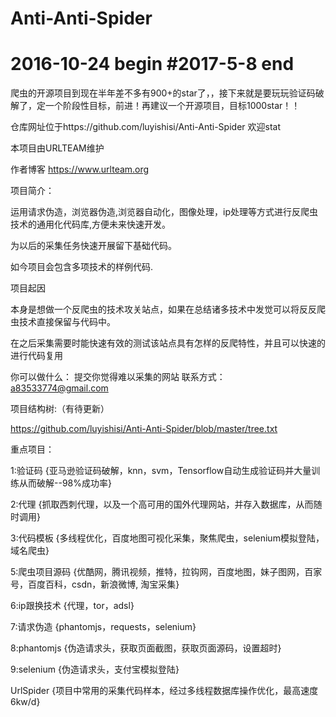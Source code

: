 # Anti-Anti-Spider
# 2016-10-24 begin  #2017-5-8 end
爬虫的开源项目到现在半年差不多有900+的star了，，接下来就是要玩玩验证码破解了，定一个阶段性目标，前进！再建议一个开源项目，目标1000star！！

仓库网址位于https://github.com/luyishisi/Anti-Anti-Spider 欢迎stat

本项目由URLTEAM维护

作者博客 https://www.urlteam.org

项目简介：

运用请求伪造，浏览器伪造,浏览器自动化，图像处理，ip处理等方式进行反爬虫技术的通用化代码库,方便未来快速开发。

为以后的采集任务快速开展留下基础代码。

如今项目会包含多项技术的样例代码.


项目起因

本身是想做一个反爬虫的技术攻关站点，如果在总结诸多技术中发觉可以将反反爬虫技术直接保留与代码中。

在之后采集需要时能快速有效的测试该站点具有怎样的反爬特性，并且可以快速的进行代码复用

你可以做什么： 提交你觉得难以采集的网站 联系方式： a83533774@gmail.com  

项目结构树:（有待更新）

https://github.com/luyishisi/Anti-Anti-Spider/blob/master/tree.txt

重点项目：

1:验证码     {亚马逊验证码破解，knn，svm，Tensorflow自动生成验证码并大量训练从而破解--98%成功率}

2:代理       {抓取西刺代理，以及一个高可用的国外代理网站，并存入数据库，从而随时调用}

3:代码模板    {多线程优化，百度地图可视化采集，聚焦爬虫，selenium模拟登陆，域名爬虫}

5:爬虫项目源码 {优酷网，腾讯视频，推特，拉钩网，百度地图，妹子图网，百家号，百度百科，csdn，新浪微博, 淘宝采集}

6:ip跟换技术   {代理，tor，adsl}

7:请求伪造     {phantomjs，requests，selenium}

8:phantomjs   {伪造请求头，获取页面截图，获取页面源码，设置超时}

9:selenium    {伪造请求头，支付宝模拟登陆}

UrlSpider     {项目中常用的采集代码样本，经过多线程数据库操作优化，最高速度6kw/d}
